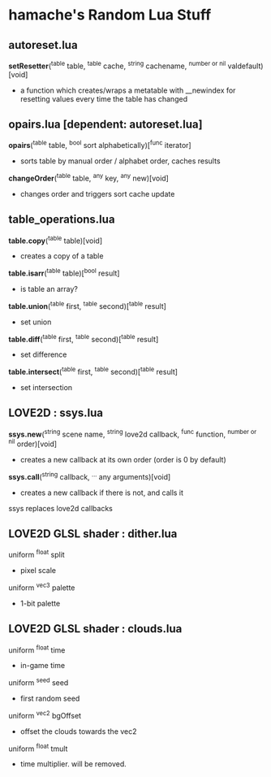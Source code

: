 # hamache's Random Lua Stuff

## autoreset.lua
**setResetter**(<sup>table</sup> table, <sup>table</sup> cache, <sup>string</sup> cachename, <sup>number or nil</sup> valdefault)[void]
- a function which creates/wraps a metatable with __newindex for resetting values every time the table has changed
## opairs.lua [dependent: autoreset.lua]
**opairs**(<sup>table</sup> table, <sup>bool</sup> sort alphabetically)[<sup>func</sup> iterator]
- sorts table by manual order / alphabet order, caches results
  
**changeOrder**(<sup>table</sup> table, <sup>any</sup> key, <sup>any</sup> new)[void]
- changes order and triggers sort cache update
## table_operations.lua
**table.copy**(<sup>table</sup> table)[void]
- creates a copy of a table

**table.isarr**(<sup>table</sup> table)[<sup>bool</sup> result]
- is table an array?

**table.union**(<sup>table</sup> first, <sup>table</sup> second)[<sup>table</sup> result]
- set union

**table.diff**(<sup>table</sup> first, <sup>table</sup> second)[<sup>table</sup> result]
- set difference

**table.intersect**(<sup>table</sup> first, <sup>table</sup> second)[<sup>table</sup> result]
- set intersection

## LOVE2D : ssys.lua
**ssys.new**(<sup>string</sup> scene name, <sup>string</sup> love2d callback, <sup>func</sup> function, <sup>number or nil</sup> order)[void]
- creates a new callback at its own order (order is 0 by default)

**ssys.call**(<sup>string</sup> callback, <sup>...</sup> any arguments)[void]
- creates a new callback if there is not, and calls it

ssys replaces love2d callbacks

## LOVE2D GLSL shader : dither.lua
uniform <sup>float</sup> split 
- pixel scale

uniform <sup>vec3</sup> palette
- 1-bit palette

## LOVE2D GLSL shader : clouds.lua
uniform <sup>float</sup> time
- in-game time

uniform <sup>seed</sup> seed
- first random seed

uniform <sup>vec2</sup> bgOffset
- offset the clouds towards the vec2

uniform <sup>float</sup> tmult
- time multiplier. will be removed.
